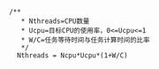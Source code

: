           /**
             * Nthreads=CPU数量
             * Ucpu=目标CPU的使用率，0<=Ucpu<=1
             * W/C=任务等待时间与任务计算时间的比率
             */
            Nthreads = Ncpu*Ucpu*(1+W/C)